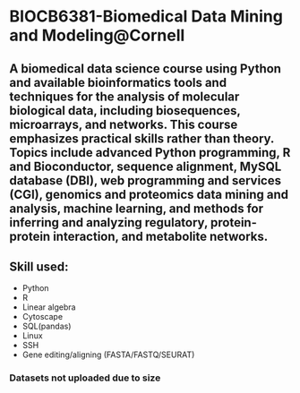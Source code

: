 # BIOCB6381-Biomedical Data Mining and Modeling@Cornell
## A biomedical data science course using Python and available bioinformatics tools and techniques for the analysis of molecular biological data, including biosequences, microarrays, and networks.  This course emphasizes practical skills rather than theory. Topics include advanced Python programming, R and Bioconductor, sequence alignment, MySQL database (DBI), web programming and services (CGI), genomics and proteomics data mining and analysis, machine learning, and methods for inferring and analyzing regulatory, protein-protein interaction, and metabolite networks.
## Skill used:
- Python
- R
- Linear algebra
- Cytoscape
- SQL(pandas)
- Linux
- SSH
- Gene editing/aligning (FASTA/FASTQ/SEURAT)
### Datasets not uploaded due to size
